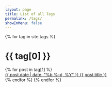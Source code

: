```yaml
---
layout: page
title: List of all Tags
permalink: /tags/
showInMenu: false
---
```

<div class="tag-page">
{% for tag in site.tags %}
  <h1 id="{{ tag[0] }}">{{ tag[0] }}</h1>
  {% for post in tag[1] %}
  <div>
    <a class="post-link" href="{{ post.url | prepend: site.baseurl }}">
      <span class="post-date">{{ post.date | date: "%b %-d, %Y" }}</span>
      <span class="post-title">{{ post.title }}</span>
    </a>
  </div>
  {% endfor %}
{% endfor %}
</div>